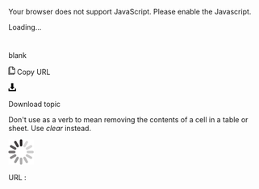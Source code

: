 Your browser does not support JavaScript. Please enable the Javascript.

Loading...

# 

blank

![Copy URL](blank_files/Copy.png)
Copy URL

![Download](blank_files/Download.png)

Download topic

Don't use as a verb to mean removing the contents of a cell in a table or sheet. Use *clear* instead.

![In progress](blank_files/activity-large.gif)

URL :
